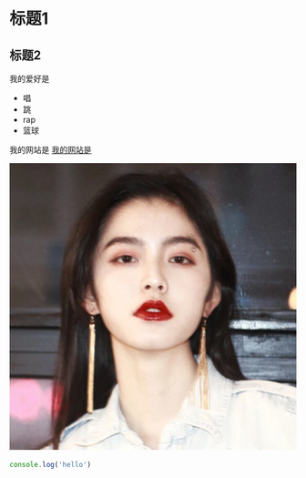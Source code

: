 # 标题1

## 标题2

我的爱好是

* 唱
* 跳
* rap
* 篮球


我的网站是 [我的网站是](https://www.baidu.com)


![雯雯的微信头像](1.png)

```javascript
console.log('hello')